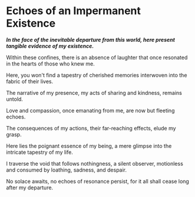 # Echoes of an Impermanent Existence

***In the face of the inevitable departure from this world, here present tangible evidence of my existence.***  

Within these confines, there is an absence of laughter that once resonated in the hearts of those who knew me.  

Here, you won't find a tapestry of cherished memories interwoven into the fabric of their lives.  

The narrative of my presence, my acts of sharing and kindness, remains untold.  

Love and compassion, once emanating from me, are now but fleeting echoes.  

The consequences of my actions, their far-reaching effects, elude my grasp.  

Here lies the poignant essence of my being, a mere glimpse into the intricate tapestry of my life.  

I traverse the void that follows nothingness, a silent observer, motionless and consumed by loathing, sadness, and despair.  

No solace awaits, no echoes of resonance persist, for it all shall cease long after my departure.
